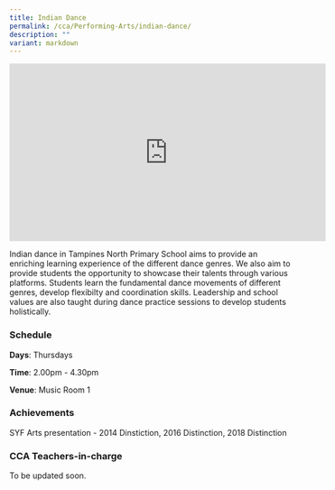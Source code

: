 ```yaml
---
title: Indian Dance
permalink: /cca/Performing-Arts/indian-dance/
description: ""
variant: markdown
---
```

<center><iframe width="560" height="315" src="https://www.youtube.com/embed/sXsxck8IEi0" title="Indian Dance" frameborder="0" allow="accelerometer; autoplay; clipboard-write; encrypted-media; gyroscope; picture-in-picture" allowfullscreen=""></iframe></center>

Indian dance in Tampines North Primary School aims to provide an enriching learning experience of the different dance genres. We also aim to provide students the opportunity to showcase their talents through various platforms. Students learn the fundamental dance movements of different genres, develop flexibilty and coordination skills. Leadership and school values are also taught during dance practice sessions to develop students holistically.

  

### Schedule

**Days**: Thursdays

**Time**: 2.00pm - 4.30pm

**Venue**: Music Room 1

  

### Achievements

SYF Arts presentation - 2014 Dinstiction, 2016 Distinction, 2018 Distinction  
  

### CCA Teachers-in-charge

To be updated soon.